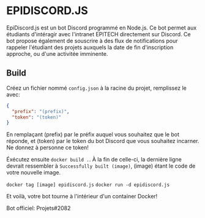 # EPIDISCORD.JS

EpiDiscord.js est un bot Discord programmé en Node.js.
Ce bot permet aux étudiants d'intéragir avec l'intranet EPITECH directement sur Discord.
Ce bot propose également de souscrire à des flux de notifications pour rappeler l'étudiant des projets auxquels la date de fin d'inscription approche, ou d'une activitée imminente.

## Build

Créez un fichier nommé `config.json` à la racine du projet, remplissez le avec:
```json
{
  "prefix": "(prefix)",
  "token": "(token)"
}
```

En remplaçant (prefix) par le préfix auquel vous souhaitez que le bot réponde, et (token) par le token du bot Discord que vous souhaitez incarner. Ne donnez à personne ce token!

Éxécutez ensuite `docker build .`.
À la fin de celle-ci, la dernière ligne devrait ressembler à `Successfully built (image)`,
(image) étant le code de votre nouvelle image.

`docker tag [image] epidiscord.js`
`docker run -d epidiscord.js`

Et voilà, votre bot tourne à l'intérieur d'un container Docker!

Bot officiel: Projets#2082
